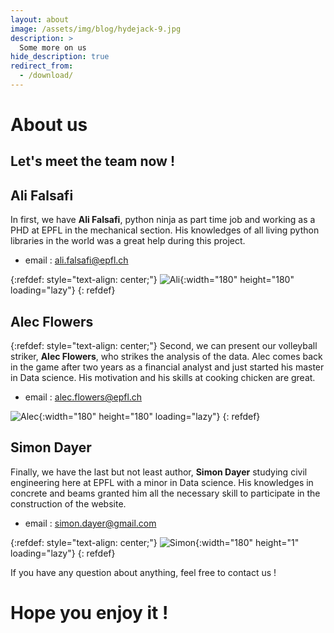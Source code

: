 ```yaml
---
layout: about
image: /assets/img/blog/hydejack-9.jpg
description: >
  Some more on us
hide_description: true
redirect_from:
  - /download/
---
```

# About us

## Let's meet the team now !

## Ali Falsafi

In first, we have **Ali Falsafi**, python ninja as part time job and working as a PHD at EPFL 
in the mechanical section. His knowledges of all living python libraries in the world
was a great help during this project.


* email : [ali.falsafi@epfl.ch](mailto:ali.falsafi@epfl.ch)

{:refdef: style="text-align: center;"}
![Ali](..\assets\img\simon.jpeg){:width="180" height="180" loading="lazy"}
{: refdef}



## Alec Flowers
{:refdef: style="text-align: center;"}
Second, we can present our volleyball striker, **Alec Flowers**, who strikes the analysis of the data.
Alec comes back in the game after two years as a financial analyst and just started his master in 
Data science. His motivation and his skills at cooking chicken are great.

* email : [alec.flowers@epfl.ch](mailto:alec.flowers@epfl.ch)


![Alec](..\assets\alec.jpeg){:width="180" height="180" loading="lazy"}
{: refdef}

## Simon Dayer

Finally, we have the last but not least author, **Simon Dayer** studying civil engineering 
here at EPFL with a minor in Data science. His knowledges in concrete and beams 
granted him all the necessary skill to participate in the construction of the website.

* email : [simon.dayer@gmail.com](mailto:simon.dayer@gmail.com)

{:refdef: style="text-align: center;"}
![Simon](..\assets\simon.jpeg){:width="180" height="1" loading="lazy"}
{: refdef}


If you have any question about anything, feel free to contact us !


# Hope you enjoy it !
